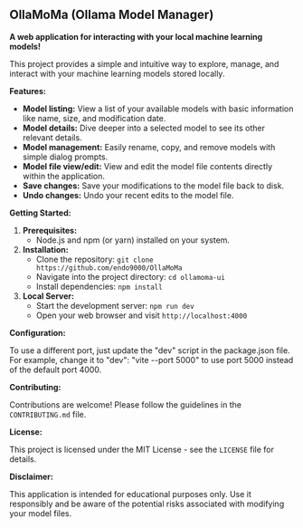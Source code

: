 ##  OllaMoMa (Ollama Model Manager)

**A web application for interacting with your local machine learning models!**

This project provides a simple and intuitive way to explore, manage, and interact with your machine learning models stored locally. 

**Features:**

* **Model listing:** View a list of your available models with basic information like name, size, and modification date.
* **Model details:**  Dive deeper into a selected model to see its other relevant details.
* **Model management:** Easily rename, copy, and remove models with simple dialog prompts.
* **Model file view/edit:**  View and edit the model file contents directly within the application. 
* **Save changes:**  Save your modifications to the model file back to disk.
* **Undo changes:** Undo your recent edits to the model file. 

**Getting Started:**

1. **Prerequisites:**
    * Node.js and npm (or yarn) installed on your system.
2. **Installation:**
    * Clone the repository: `git clone https://github.com/endo9000/OllaMoMa`
    * Navigate into the project directory: `cd ollamoma-ui`
    * Install dependencies: `npm install`
3. **Local Server:**
    * Start the development server: `npm run dev`
    * Open your web browser and visit `http://localhost:4000`

**Configuration:**

To use a different port, just update the "dev" script in the package.json file. For example, change it to "dev": "vite --port 5000" to use port 5000 instead of the default port 4000.

**Contributing:**

Contributions are welcome! Please follow the guidelines in the `CONTRIBUTING.md` file.

**License:**

This project is licensed under the MIT License - see the `LICENSE` file for details.

**Disclaimer:**

This application is intended for educational purposes only. Use it responsibly and be aware of the potential risks associated with modifying your model files.